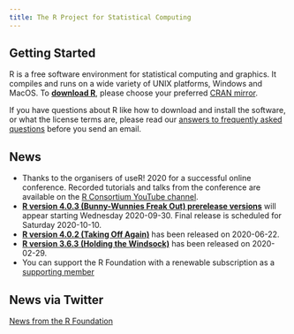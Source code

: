 ```yaml
---
title: The R Project for Statistical Computing
---
```


## Getting Started

R is a free software environment for statistical computing and graphics. It compiles and runs on a wide variety of UNIX platforms, Windows and MacOS. To **[download R](http://cran.r-project.org/mirrors.html)**, please choose your preferred [CRAN mirror](http://cran.r-project.org/mirrors.html).

If you have questions about R like how to download and install the software, or what the license terms are, please read our [answers to frequently asked questions](http://cran.R-project.org/faqs.html) before you send an email.

## News
-   Thanks to the organisers of useR! 2020 for a successful online conference. Recorded tutorials and talks from the conference are available on the
    [R Consortium YouTube channel](https://www.youtube.com/channel/UC_R5smHVXRYGhZYDJsnXTwg/playlists).
-   [**R version 4.0.3 (Bunny-Wunnies Freak Out) prerelease versions**](http://cran.r-project.org/src/base-prerelease) will appear starting Wednesday 2020-09-30. Final release is scheduled for Saturday 2020-10-10. 
-   [**R version 4.0.2 (Taking Off Again)**](https://cran.r-project.org/src/base/R-4)
    has been released on 2020-06-22.
-   [**R version 3.6.3 (Holding the Windsock)**](https://cran.r-project.org/src/base/R-3)
    has been released on 2020-02-29.
- You can support the R Foundation with a renewable subscription as a
  [supporting member](https://www.r-project.org/foundation/donations.html)
  
## News via Twitter

<a class="twitter-timeline"
 href="https://twitter.com/_R_Foundation?ref_src=twsrc%5Etfw"
 data-width="400"
 data-show-replies="false"
 data-chrome="noheader,nofooter,noborders"
 data-dnt="true"
 data-tweet-limit="3">News from the R Foundation</a>
<script async
 src="https://platform.twitter.com/widgets.js"
 charset="utf-8"></script>

<!--- (Boilerplate for release run-in)
-   [**R version 3.1.3 (Smooth Sidewalk) prerelease versions**](http://cran.r-project.org/src/base-prerelease) will appear starting February 28. Final release is scheduled for 2015-03-09.
-->
